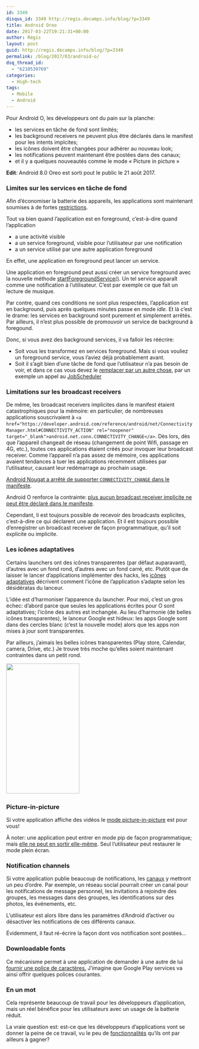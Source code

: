 ```yaml
---
id: 3349
disqus_id: 3349 http://regis.decamps.info/blog/?p=3349
title: Android Oreo
date: 2017-03-22T19:21:31+00:00
author: Régis
layout: post
guid: http://regis.decamps.info/blog/?p=3349
permalink: /blog/2017/03/android-o/
dsq_thread_id:
  - "6210539769"
categories:
  - High-tech
tags:
  - Mobile
  - Android
---
```

Pour Android O, les développeurs ont du pain sur la planche:

  * les services en tâche de fond sont limités; 
  * les background receivers ne peuvent plus être déclarés dans le manifest pour les intents implcites;
  * les icônes doivent être changées pour adhérer au nouveau look;
  * les notifications peuvent maintenant être postées dans des canaux;
  * et il y a quelques nouveautés comme le mode « Picture in picture »

<!--more-->

**Edit**: Android 8.0 Oreo est sorti pout le public le 21 août 2017.

### Limites sur les services en tâche de fond

Afin d’économiser la batterie des appareils, les applications sont maintenant soumises à de fortes <a href="https://developer.android.com/about/versions/oreo/background.html#services" rel="noopener" target="_blank">restrictions</a>.

Tout va bien quand l’application est en foreground, c’est-à-dire quand l’application

  * a une activité visible
  * a un service foreground, visible pour l’utilisateur par une notification
  * a un service utilisé par une autre application foreground

En effet, une application en foreground peut lancer un service.

Une application en foreground peut aussi créer un service foreground avec la nouvelle méthode <a href="https://developer.android.com/reference/android/content/Context.html#startForegroundService(android.content.Intent)" rel="noopener" target="_blank">startForegroundService()</a>. Un tel service apparaît comme une notification à l’utilisateur. C’est par exemple ce que fait un lecture de musique.

Par contre, quand ces conditions ne sont plus respectées, l’application est en background, puis après quelques minutes passe en mode _idle_. Et là c’est le drame: les services en background sont purement et simplement arrêtés. Par ailleurs, il n’est plus possible de promouvoir un service de background à foregound. 

Donc, si vous avez des background services, il va falloir les réécrire:

  * Soit vous les transformez en services foreground. Mais si vous vouliez un foreground service, vous l’aviez déjà probablement avant.
  * Soit il s’agit bien d’une tâche de fond que l’utilisateur n’a pas besoin de voir, et dans ce cas vous devez le <a href="https://developer.android.com/topic/performance/scheduling.html" rel="noopener" target="_blank">remplacer par un autre chose</a>, par un exemple un appel au <a href="https://developer.android.com/reference/android/app/job/JobScheduler.html" rel="noopener" target="_blank">JobScheduler</a>

### Limitations sur les broadcast receivers

De même, les broadcast receivers implicites dans le manifest étaient catastrophiques pour la mémoire: en particulier, de nombreuses applications souscrivaient à `<a href="https://developer.android.com/reference/android/net/ConnectivityManager.html#CONNECTIVITY_ACTION" rel="noopener" target="_blank">android.net.conn.CONNECTIVITY_CHANGE</a>`. Dès lors, dès que l’appareil changeait de réseau (changement de point Wifi, passage en 4G, etc.), toutes ces applications étaient créés pour invoquer leur broadcast receiver. Comme l’appareil n’a pas assez de mémoire, ces applications avaient tendances à tuer les applications récemment utilisées par l’utilisateur, causant leur redémarrage au prochain usage.
  
<a href="https://developer.android.com/topic/performance/background-optimization.html" rel="noopener" target="_blank">Android Nougat a arrêté de supporter <code>CONNECTIVITY_CHANGE</code> dans le manifeste</a>. 

Android O renforce la contrainte: <a href="https://developer.android.com/about/versions/oreo/background.html#broadcasts" rel="noopener" target="_blank">plus aucun broadcast receiver implicite ne peut être déclaré dans le manifeste</a>.

Cependant, Ii est toujours possible de recevoir des broadcasts explicites, c’est-à-dire ce qui déclarent une application. Et il est toujours possible d’enregistrer un broadcast receiver de façon programmatique, qu’il soit explicite ou implicite.

### Les icônes adaptatives

Certains launchers ont des icônes transparentes (par défaut auparavant), d’autres avec un fond rond, d’autres avec un fond carré, etc. Plutôt que de laisser le lancer d’applications implémenter des hacks, les <a href="https://developer.android.com/guide/practices/ui_guidelines/icon_design_adaptive.html" rel="noopener" target="_blank">icônes adaptatives</a> décrivent comment l’icône de l’application s’adapte selon les désidératas du lanceur.

L’idée est d’harmoniser l’apparence du launcher. Pour moi, c’est un gros échec: d’abord parce que seules les applications écrites pour O sont adaptatives; l’icône des autres est inchangée. Au lieu d’harmonie (de belles icônes transparentes), le lanceur Google est hideux: les apps Google sont dans des cercles blanc (c’est la nouvelle mode) alors que les apps non mises à jour sont transparentes.

Par ailleurs, j’aimais les belles icônes transparentes (Play store, Calendar, camera, Drive, etc.) Je trouve très moche qu’elles soient maintenant contraintes dans un petit rond.

[<img src="/blog/wp-content/uploads/2017/03/Screenshot_Android-icons-197x350.png" alt="" width="197" height="350" class="alignnone size-medium wp-image-3351" srcset="/blog/wp-content/uploads/2017/03/Screenshot_Android-icons-197x350.png 197w, /blog/wp-content/uploads/2017/03/Screenshot_Android-icons-768x1365.png 768w, /blog/wp-content/uploads/2017/03/Screenshot_Android-icons-576x1024.png 576w" sizes="(max-width: 197px) 100vw, 197px" />](/blog/wp-content/uploads/2017/03/Screenshot_Android-icons.png)

### Picture-in-picture

Si votre application affiche des vidéos le <a href="https://developer.android.com/about/versions/oreo/android-8.0.html#opip" rel="noopener" target="_blank">mode picture-in-picture</a> est pour vous!

À noter: une application peut entrer en mode pip de façon programmatique; mais <a href="https://stackoverflow.com/questions/43174507/how-do-we-leave-picture-in-picture-mode/43288507" rel="noopener" target="_blank">elle ne peut en sortir elle-même</a>. Seul l’utilisateur peut restaurer le mode plein écran.

### Notification channels

Si votre application publie beaucoup de notifications, les <a href="https://developer.android.com/guide/topics/ui/notifiers/notifications.html#ManageChannels" rel="noopener" target="_blank">canaux</a> y mettront un peu d’ordre. Par exemple, un réseau social pourrait créer un canal pour les notifications de message personnel, les invitations à rejoindre des groupes, les messages dans des groupes, les identifications sur des photos, les événements, etc.

L’utilisateur est alors libre dans les paramètres d’Android d’activer ou désactiver les notifications de ces différents canaux.

Évidemment, il faut ré-écrire la façon dont vos notification sont postées…

### Downloadable fonts

Ce mécanisme permet à une application de demander à une autre de lui <a href="https://developer.android.com/guide/topics/ui/look-and-feel/downloadable-fonts.html" rel="noopener" target="_blank">fournir une police de caractères.</a> J’imagine que Google Play services va ainsi offrir quelques polices courantes.

### En un mot

Cela représente beaucoup de travail pour les développeurs d’application, mais un réel bénéfice pour les utilisateurs avec un usage de la batterie réduit.
  
La vraie question est: est-ce que les développeurs d’applications vont se donner la peine de ce travail, vu le peu de <a href="https://developer.android.com/about/versions/oreo/android-8.0.html" rel="noopener" target="_blank">fonctionnalités</a> qu’ils ont par ailleurs à gagner?
